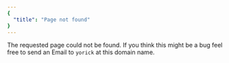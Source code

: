 ```yaml
---
{
  "title": "Page not found"
}
---
```


The requested page could not be found. If you think this might be a bug feel
free to send an Email to `yorick` at this domain name.
